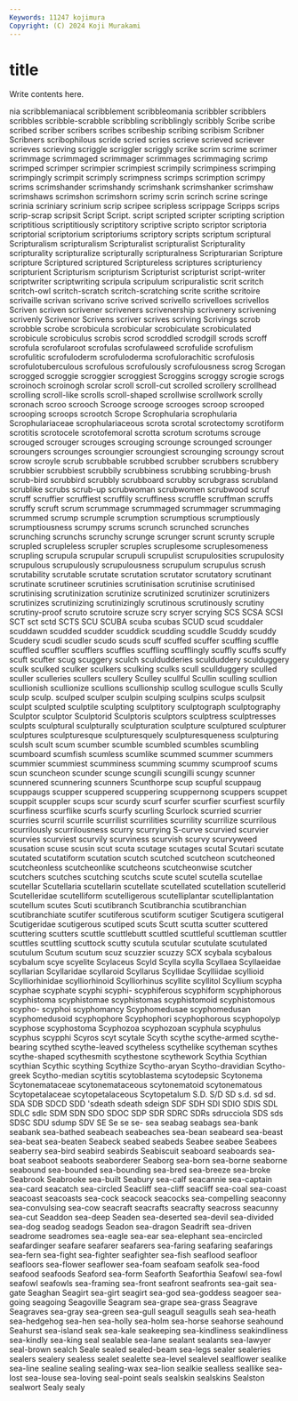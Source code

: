 ```yaml
---
Keywords: 11247 kojimura
Copyright: (C) 2024 Koji Murakami
---
```


# title

Write contents here.



nia
scribblemaniacal scribblement scribbleomania scribbler scribblers scribbles scribble-scrabble scribbling scribblingly scribbly
Scribe scribe scribed scriber scribers scribes scribeship scribing scribism Scribner
Scribners scribophilous scride scried scries scrieve scrieved scriever scrieves scrieving
scriggle scriggler scriggly scrike scrim scrime scrimer scrimmage scrimmaged scrimmager
scrimmages scrimmaging scrimp scrimped scrimper scrimpier scrimpiest scrimpily scrimpiness scrimping
scrimpingly scrimpit scrimply scrimpness scrimps scrimption scrimpy scrims scrimshander scrimshandy
scrimshank scrimshanker scrimshaw scrimshaws scrimshon scrimshorn scrimy scrin scrinch scrine
scringe scrinia scriniary scrinium scrip scripee scripless scrippage Scripps scrips
scrip-scrap scripsit Script Script. script scripted scripter scripting scription scriptitious
scriptitiously scriptitory scriptive scripto scriptor scriptoria scriptorial scriptorium scriptoriums scriptory
scripts scriptum scriptural Scripturalism scripturalism Scripturalist scripturalist Scripturality scripturality scripturalize
scripturally scripturalness Scripturarian Scripture scripture Scriptured scriptured Scriptureless scriptures scripturiency
scripturient Scripturism scripturism Scripturist scripturist script-writer scriptwriter scriptwriting scripula scripulum
scripuralistic scrit scritch scritch-owl scritch-scratch scritch-scratching scrite scrithe scritoire scrivaille
scrivan scrivano scrive scrived scrivello scrivelloes scrivellos Scriven scriven scrivener
scriveners scrivenership scrivenery scrivening scrivenly Scrivenor Scrivens scriver scrives scriving
Scrivings scrob scrobble scrobe scrobicula scrobicular scrobiculate scrobiculated scrobicule scrobiculus
scrobis scrod scroddled scrodgill scrods scroff scrofula scrofularoot scrofulas scrofulaweed
scrofulide scrofulism scrofulitic scrofuloderm scrofuloderma scrofulorachitic scrofulosis scrofulotuberculous scrofulous scrofulously
scrofulousness scrog Scrogan scrogged scroggie scroggier scroggiest Scroggins scroggy scrogie
scrogs scroinoch scroinogh scrolar scroll scroll-cut scrolled scrollery scrollhead scrolling
scroll-like scrolls scroll-shaped scrollwise scrollwork scrolly scronach scroo scrooch Scrooge
scrooge scrooges scroop scrooped scrooping scroops scrootch Scrope Scrophularia scrophularia
Scrophulariaceae scrophulariaceous scrota scrotal scrotectomy scrotiform scrotitis scrotocele scrotofemoral scrotta
scrotum scrotums scrouge scrouged scrouger scrouges scrouging scrounge scrounged scrounger
scroungers scrounges scroungier scroungiest scrounging scroungy scrout scrow scroyle scrub
scrubbable scrubbed scrubber scrubbers scrubbery scrubbier scrubbiest scrubbily scrubbiness scrubbing
scrubbing-brush scrub-bird scrubbird scrubbly scrubboard scrubby scrubgrass scrubland scrublike scrubs
scrub-up scrubwoman scrubwomen scrubwood scruf scruff scruffier scruffiest scruffily scruffiness
scruffle scruffman scruffs scruffy scruft scrum scrummage scrummaged scrummager scrummaging
scrummed scrump scrumple scrumption scrumptious scrumptiously scrumptiousness scrumpy scrums scrunch
scrunched scrunches scrunching scrunchs scrunchy scrunge scrunger scrunt scrunty scruple
scrupled scrupleless scrupler scruples scruplesome scruplesomeness scrupling scrupula scrupular scrupuli
scrupulist scrupulosities scrupulosity scrupulous scrupulously scrupulousness scrupulum scrupulus scrush scrutability
scrutable scrutate scrutation scrutator scrutatory scrutinant scrutinate scrutineer scrutinies scrutinisation
scrutinise scrutinised scrutinising scrutinization scrutinize scrutinized scrutinizer scrutinizers scrutinizes scrutinizing
scrutinizingly scrutinous scrutinously scrutiny scrutiny-proof scruto scrutoire scruze scry scryer
scrying SCS SCSA SCSI SCT sct sctd SCTS SCU SCUBA
scuba scubas SCUD scud scuddaler scuddawn scudded scudder scuddick scudding
scuddle Scuddy scuddy Scudery scudi scudler scudo scuds scuff scuffed
scuffer scuffing scuffle scuffled scuffler scufflers scuffles scuffling scufflingly scuffly
scuffs scuffy scuft scufter scug scuggery sculch sculdudderies sculduddery sculduggery
sculk sculked sculker sculkers sculking sculks scull scullduggery sculled sculler
sculleries scullers scullery Sculley scullful Scullin sculling scullion scullionish scullionize
scullions scullionship scullog scullogue sculls Scully sculp sculp. sculped sculper
sculpin sculping sculpins sculps sculpsit sculpt sculpted sculptile sculpting sculptitory
sculptograph sculptography Sculptor sculptor Sculptorid Sculptoris sculptors sculptress sculptresses sculpts
sculptural sculpturally sculpturation sculpture sculptured sculpturer sculptures sculpturesque sculpturesquely sculpturesqueness
sculpturing sculsh scult scum scumber scumble scumbled scumbles scumbling scumboard
scumfish scumless scumlike scummed scummer scummers scummier scummiest scumminess scumming
scummy scumproof scums scun scuncheon scunder scunge scungili scungilli scungy
scunner scunnered scunnering scunners Scunthorpe scup scupful scuppaug scuppaugs scupper
scuppered scuppering scuppernong scuppers scuppet scuppit scuppler scups scur scurdy
scurf scurfer scurfier scurfiest scurfily scurfiness scurflike scurfs scurfy scurling
Scurlock scurried scurrier scurries scurril scurrile scurrilist scurrilities scurrility scurrilize
scurrilous scurrilously scurrilousness scurry scurrying S-curve scurvied scurvier scurvies scurviest
scurvily scurviness scurvish scurvy scurvyweed scusation scuse scusin scut scuta
scutage scutages scutal Scutari scutate scutated scutatiform scutation scutch scutched
scutcheon scutcheoned scutcheonless scutcheonlike scutcheons scutcheonwise scutcher scutchers scutches scutching
scutchs scute scutel scutella scutellae scutellar Scutellaria scutellarin scutellate scutellated
scutellation scutellerid Scutelleridae scutelliform scutelligerous scutelliplantar scutelliplantation scutellum scutes Scuti
scutibranch Scutibranchia scutibranchian scutibranchiate scutifer scutiferous scutiform scutiger Scutigera scutigeral
Scutigeridae scutigerous scutiped scuts Scutt scutta scutter scuttered scuttering scutters
scuttle scuttlebutt scuttled scuttleful scuttleman scuttler scuttles scuttling scuttock scutty
scutula scutular scutulate scutulated scutulum Scutum scutum scuz scuzzier scuzzy
SCX scybala scybalous scybalum scye scyelite Scylaceus Scyld Scylla scylla
Scyllaea Scyllaeidae scyllarian Scyllaridae scyllaroid Scyllarus Scyllidae Scylliidae scyllioid Scylliorhinidae
scylliorhinoid Scylliorhinus scyllite scyllitol Scyllium scypha scyphae scyphate scyphi scyphi-
scyphiferous scyphiform scyphiphorous scyphistoma scyphistomae scyphistomas scyphistomoid scyphistomous scypho- scyphoi
scyphomancy Scyphomedusae scyphomedusan scyphomedusoid scyphophore Scyphophori scyphophorous scyphopolyp scyphose scyphostoma
Scyphozoa scyphozoan scyphula scyphulus scyphus scypphi Scyros scyt scytale Scyth
scythe scythe-armed scythe-bearing scythed scythe-leaved scytheless scythelike scytheman scythes scythe-shaped
scythesmith scythestone scythework Scythia Scythian scythian Scythic scything Scythize Scytho-aryan
Scytho-dravidian Scytho-greek Scytho-median scytitis scytoblastema scytodepsic Scytonema Scytonemataceae scytonemataceous scytonematoid
scytonematous Scytopetalaceae scytopetalaceous Scytopetalum S.D. S/D SD s.d. sd sd.
SDA SDB SDCD SDD 'sdeath sdeath sdeign SDF SDH SDI
SDIO SDIS SDL SDLC sdlc SDM SDN SDO SDOC SDP
SDR SDRC SDRs sdrucciola SDS sds SDSC SDU sdump SDV
SE Se se se- sea seabag seabags sea-bank seabank sea-bathed
seabeach seabeaches sea-bean seabeard sea-beast sea-beat sea-beaten Seabeck seabed seabeds
Seabee seabee Seabees seaberry sea-bird seabird seabirds Seabiscuit seaboard seaboards
sea-boat seaboot seaboots seaborderer Seaborg sea-born sea-borne seaborne seabound sea-bounded
sea-bounding sea-bred sea-breeze sea-broke Seabrook Seabrooke sea-built Seabury sea-calf seacannie
sea-captain sea-card seacatch sea-circled Seacliff sea-cliff seacliff sea-coal sea-coast seacoast
seacoasts sea-cock seacock seacocks sea-compelling seaconny sea-convulsing sea-cow seacraft seacrafts
seacrafty seacross seacunny sea-cut Seaddon sea-deep Seaden sea-deserted sea-devil sea-divided
sea-dog seadog seadogs Seadon sea-dragon Seadrift sea-driven seadrome seadromes sea-eagle
sea-ear sea-elephant sea-encircled seafardinger seafare seafarer seafarers sea-faring seafaring seafarings
sea-fern sea-fight sea-fighter seafighter sea-fish seaflood seafloor seafloors sea-flower seaflower
sea-foam seafoam seafolk sea-food seafood seafoods Seaford sea-form Seaforth Seaforthia
Seafowl sea-fowl seafowl seafowls sea-framing sea-front seafront seafronts sea-gait sea-gate
Seaghan Seagirt sea-girt seagirt sea-god sea-goddess seagoer sea-going seagoing Seagoville
Seagram sea-grape sea-grass Seagrave Seagraves sea-gray sea-green sea-gull seagull seagulls
seah sea-heath sea-hedgehog sea-hen sea-holly sea-holm sea-horse seahorse seahound Seahurst
sea-island seak sea-kale seakeeping sea-kindliness seakindliness sea-kindly sea-king seal sealable
sea-lane sealant sealants sea-lawyer seal-brown sealch Seale sealed sealed-beam sea-legs
sealer sealeries sealers sealery sealess sealet sealette sea-level sealevel sealflower
sealike sea-line sealine sealing sealing-wax sea-lion sealkie sealless seallike sea-lost
sea-louse sea-loving seal-point seals sealskin sealskins Sealston sealwort Sealy sealy
